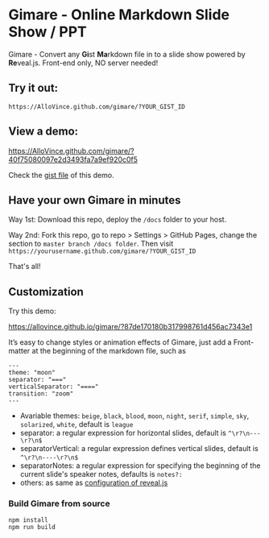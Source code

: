 # Gimare - Online Markdown Slide Show / PPT

Gimare -  Convert any **Gi**st **Ma**rkdown file in to a slide show powered by **Re**veal.js. Front-end only, NO server needed!

## Try it out:

```
https://AlloVince.github.com/gimare/?YOUR_GIST_ID
```

## View a demo:

https://AlloVince.github.com/gimare/?40f75080097e2d3493fa7a9ef920c0f5

Check the [gist file](https://gist.github.com/AlloVince/40f75080097e2d3493fa7a9ef920c0f5) of this demo.

## Have your own Gimare in minutes

Way 1st: Download this repo, deploy the `/docs` folder to your host.

Way 2nd: Fork this repo, go to repo > Settings > GitHub Pages, change the section to `master branch /docs folder`. Then visit `https://yourusername.github.com/gimare/?YOUR_GIST_ID` 

That's all!

## Customization

Try this demo:

https://allovince.github.io/gimare/?87de170180b317998761d456ac7343e1

It’s easy to change styles or animation effects of Gimare, just add a Front-matter at the beginning of the markdown file, such as

```
---
theme: "moon"
separator: "==="
verticalSeparator: "===="
transition: "zoom"
---
```

- Avariable themes: `beige`, `black`, `blood`, `moon`, `night`, `serif`, `simple`, `sky`, `solarized`, `white`, default is `league`
- separator: a regular expression for horizontal slides, default is `^\r?\n---\r?\n$`
- separatorVertical: a regular expression defines vertical slides, default is `^\r?\n----\r?\n$`
- separatorNotes: a regular expression for specifying the beginning of the current slide's speaker notes, defaults is `notes?:`
- others: as same as [configuration of reveal.js](https://github.com/hakimel/reveal.js/#configuration)

### Build Gimare from source

```
npm install
npm run build
```
